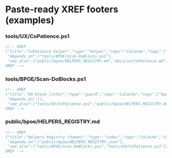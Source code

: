 # Paste-ready XREF footers (examples)

### tools/UX/CoPatience.ps1
```html
<!-- XREF
{"title":"CoPatience helper","type":"helper","repo":"CoCache","tags":["ux","patience","dots"],
 "depends_on":["tools/BPOE/Scan-DoBlocks.ps1"],
 "see_also":["public/bpoe/HELPERS_REGISTRY.md","docs/ux/CoPatience.md"]}
XREF -->
```

### tools/BPOE/Scan-DoBlocks.ps1
```html
<!-- XREF
{"title":"DO-block linter","type":"guard","repo":"CoCache","tags":["bpoe","lint"],
 "depends_on":[],
 "see_also":["tools/UX/CoPatience.ps1","public/bpoe/HELPERS_REGISTRY.md"]}
XREF -->
```

### public/bpoe/HELPERS_REGISTRY.md
```html
<!-- XREF
{"title":"Helpers Registry (human)","type":"index","repo":"CoCache","tags":["registry"],
 "depends_on":["public/bpoe/HELPERS_REGISTRY.json"],
 "see_also":["tools/BPOE/Scan-DoBlocks.ps1","tools/UX/CoPatience.ps1"]}
XREF -->
```
